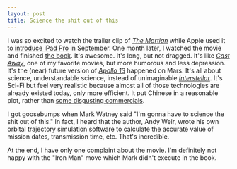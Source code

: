 ```yaml
---
layout: post
title: Science the shit out of this
---
```


I was so excited to watch the trailer clip of [_The Martian_](http://www.imdb.com/title/tt3659388/) while Apple used it to [introduce iPad Pro](https://www.youtube.com/watch?v=WlYC8gDvutc#t=2m27s) in September. One month later, I watched the movie and finished [the book](http://www.amazon.com/Martian-Andy-Weir/dp/0553418025). It's awesome. It's long, but not dragged. It's like [_Cast Away_](http://www.imdb.com/title/tt0162222), one of my favorite movies, but more humorous and less depression. It's the (near) future version of [_Apollo 13_](http://www.imdb.com/title/tt0112384) happened on Mars. It's all about science, understandable science, instead of unimaginable [_Interstellar_](http://www.imdb.com/title/tt0816692). It's Sci-Fi but feel very realistic because almost all of those technologies are already existed today, only more efficient. It put Chinese in a reasonable plot, rather than [some disgusting commercials](http://www.imdb.com/title/tt2109248).

I got goosebumps when Mark Watney said "I'm gonna have to science the shit out of this." In fact, I heard that the author, Andy Weir, wrote his own orbital trajectory simulation software to calculate the accurate value of mission dates, transmission time, etc. That's incredible.

At the end, I have only one complaint about the movie. I'm definitely not happy with the "Iron Man" move which Mark didn't execute in the book.
